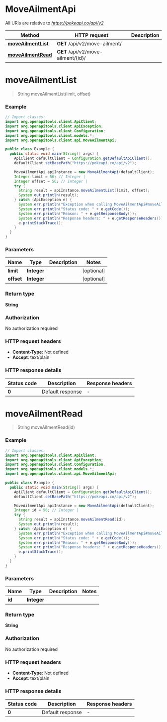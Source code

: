 # MoveAilmentApi

All URIs are relative to *https://pokeapi.co/api/v2*

Method | HTTP request | Description
------------- | ------------- | -------------
[**moveAilmentList**](MoveAilmentApi.md#moveAilmentList) | **GET** /api/v2/move-ailment/ | 
[**moveAilmentRead**](MoveAilmentApi.md#moveAilmentRead) | **GET** /api/v2/move-ailment/{id}/ | 


<a name="moveAilmentList"></a>
# **moveAilmentList**
> String moveAilmentList(limit, offset)



### Example
```java
// Import classes:
import org.openapitools.client.ApiClient;
import org.openapitools.client.ApiException;
import org.openapitools.client.Configuration;
import org.openapitools.client.models.*;
import org.openapitools.client.api.MoveAilmentApi;

public class Example {
  public static void main(String[] args) {
    ApiClient defaultClient = Configuration.getDefaultApiClient();
    defaultClient.setBasePath("https://pokeapi.co/api/v2");

    MoveAilmentApi apiInstance = new MoveAilmentApi(defaultClient);
    Integer limit = 56; // Integer | 
    Integer offset = 56; // Integer | 
    try {
      String result = apiInstance.moveAilmentList(limit, offset);
      System.out.println(result);
    } catch (ApiException e) {
      System.err.println("Exception when calling MoveAilmentApi#moveAilmentList");
      System.err.println("Status code: " + e.getCode());
      System.err.println("Reason: " + e.getResponseBody());
      System.err.println("Response headers: " + e.getResponseHeaders());
      e.printStackTrace();
    }
  }
}
```

### Parameters

Name | Type | Description  | Notes
------------- | ------------- | ------------- | -------------
 **limit** | **Integer**|  | [optional]
 **offset** | **Integer**|  | [optional]

### Return type

**String**

### Authorization

No authorization required

### HTTP request headers

 - **Content-Type**: Not defined
 - **Accept**: text/plain

### HTTP response details
| Status code | Description | Response headers |
|-------------|-------------|------------------|
**0** | Default response |  -  |

<a name="moveAilmentRead"></a>
# **moveAilmentRead**
> String moveAilmentRead(id)



### Example
```java
// Import classes:
import org.openapitools.client.ApiClient;
import org.openapitools.client.ApiException;
import org.openapitools.client.Configuration;
import org.openapitools.client.models.*;
import org.openapitools.client.api.MoveAilmentApi;

public class Example {
  public static void main(String[] args) {
    ApiClient defaultClient = Configuration.getDefaultApiClient();
    defaultClient.setBasePath("https://pokeapi.co/api/v2");

    MoveAilmentApi apiInstance = new MoveAilmentApi(defaultClient);
    Integer id = 56; // Integer | 
    try {
      String result = apiInstance.moveAilmentRead(id);
      System.out.println(result);
    } catch (ApiException e) {
      System.err.println("Exception when calling MoveAilmentApi#moveAilmentRead");
      System.err.println("Status code: " + e.getCode());
      System.err.println("Reason: " + e.getResponseBody());
      System.err.println("Response headers: " + e.getResponseHeaders());
      e.printStackTrace();
    }
  }
}
```

### Parameters

Name | Type | Description  | Notes
------------- | ------------- | ------------- | -------------
 **id** | **Integer**|  |

### Return type

**String**

### Authorization

No authorization required

### HTTP request headers

 - **Content-Type**: Not defined
 - **Accept**: text/plain

### HTTP response details
| Status code | Description | Response headers |
|-------------|-------------|------------------|
**0** | Default response |  -  |

